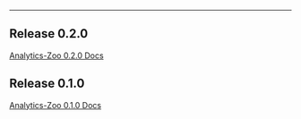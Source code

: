 
---
## **Release 0.2.0**
[Analytics-Zoo 0.2.0 Docs](https://analytics-zoo.github.io/0.2.0)
## **Release 0.1.0**
[Analytics-Zoo 0.1.0 Docs](https://analytics-zoo.github.io/0.1.0)


